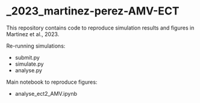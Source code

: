 # _2023_martinez-perez-AMV-ECT

This repository contains code to reproduce simulation results and figures in Martinez et al., 2023.

Re-running simulations:

- submit.py
- simulate.py
- analyse.py

Main notebook to reproduce figures:

- analyse_ect2_AMV.ipynb
